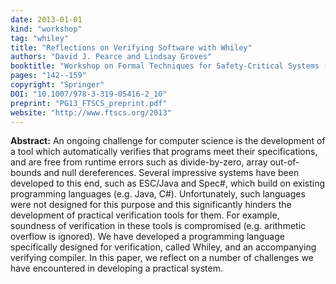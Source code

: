 ```yaml
---
date: 2013-01-01
kind: "workshop"
tag: "whiley"
title: "Reflections on Verifying Software with Whiley"
authors: "David J. Pearce and Lindsay Groves"
booktitle: "Workshop on Formal Techniques for Safety-Critical Systems (FTSCS)"
pages: "142--159"
copyright: "Springer"
DOI: "10.1007/978-3-319-05416-2_10"
preprint: "PG13_FTSCS_preprint.pdf"
website: "http://www.ftscs.org/2013"
---
```


**Abstract:** An ongoing challenge for computer science is the development of a tool which automatically verifies that programs meet their specifications, and are free from runtime errors such as divide-by-zero, array out-of-bounds and null dereferences. Several impressive systems have been developed to this end, such as ESC/Java and Spec#, which build on existing programming languages (e.g. Java, C#). Unfortunately, such languages were not designed for this purpose and this significantly hinders the development of practical verification tools for them. For example, soundness of verification in these tools is compromised (e.g. arithmetic overflow is ignored). We have developed a programming language specifically designed for verification, called Whiley, and an accompanying verifying compiler. In this paper, we reflect on a number of challenges we have encountered in developing a practical system.
